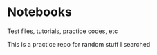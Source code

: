 # Notebooks
Test files, tutorials, practice codes, etc

This is a practice repo for random stuff I searched
